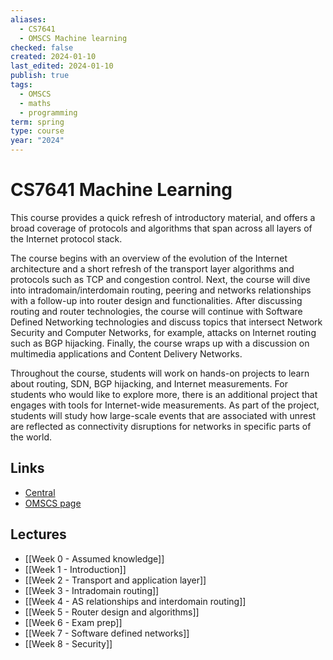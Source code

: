 ```yaml
---
aliases:
  - CS7641
  - OMSCS Machine learning
checked: false
created: 2024-01-10
last_edited: 2024-01-10
publish: true
tags:
  - OMSCS
  - maths
  - programming
term: spring
type: course
year: "2024"
---
```

# CS7641 Machine Learning

This course provides a quick refresh of introductory material, and offers a broad coverage of protocols and algorithms that span across all layers of the Internet protocol stack.

The course begins with an overview of the evolution of the Internet architecture and a short refresh of the transport layer algorithms and protocols such as TCP and congestion control. Next, the course will dive into intradomain/interdomain routing, peering and networks relationships with a follow-up into router design and functionalities. After discussing routing and router technologies, the course will continue with Software Defined Networking technologies and discuss topics that intersect Network Security and Computer Networks, for example, attacks on Internet routing such as BGP hijacking. Finally, the course wraps up with a discussion on multimedia applications and Content Delivery Networks.

Throughout the course, students will work on hands-on projects to learn about routing, SDN, BGP hijacking, and Internet measurements. For students who would like to explore more, there is an additional project that engages with tools for Internet-wide measurements. As part of the project, students will study how large-scale events that are associated with unrest are reflected as connectivity disruptions for networks in specific parts of the world.

## Links
- [Central](https://www.omscentral.com/courses/computer-networks/reviews)
- [OMSCS page](https://omscs.gatech.edu/cs-6250-computer-networks)

## Lectures
- [[Week 0 - Assumed knowledge]]
- [[Week 1 - Introduction]]
- [[Week 2 - Transport and application layer]]
- [[Week 3 - Intradomain routing]]
- [[Week 4 - AS relationships and interdomain routing]]
- [[Week 5 - Router design and algorithms]]
- [[Week 6 - Exam prep]]
- [[Week 7 - Software defined networks]]
- [[Week 8 - Security]]